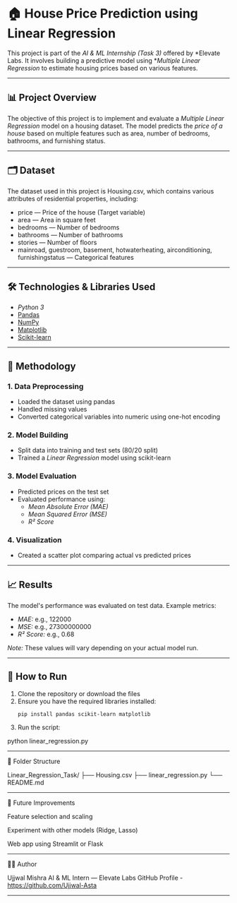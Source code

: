 # 🏠 House Price Prediction using Linear Regression

This project is part of the *AI & ML Internship (Task 3)* offered by *Elevate Labs. It involves building a predictive model using **Multiple Linear Regression* to estimate housing prices based on various features.

---

## 📊 Project Overview

The objective of this project is to implement and evaluate a *Multiple Linear Regression* model on a housing dataset. The model predicts the *price of a house* based on multiple features such as area, number of bedrooms, bathrooms, and furnishing status.

---

## 🗂 Dataset

The dataset used in this project is Housing.csv, which contains various attributes of residential properties, including:

- price — Price of the house (Target variable)
- area — Area in square feet
- bedrooms — Number of bedrooms
- bathrooms — Number of bathrooms
- stories — Number of floors
- mainroad, guestroom, basement, hotwaterheating, airconditioning, furnishingstatus — Categorical features

---

## 🛠 Technologies & Libraries Used

- *Python 3*
- [Pandas](https://pandas.pydata.org/)
- [NumPy](https://numpy.org/)
- [Matplotlib](https://matplotlib.org/)
- [Scikit-learn](https://scikit-learn.org/)

---

## 🔧 Methodology

### 1. Data Preprocessing
- Loaded the dataset using pandas
- Handled missing values
- Converted categorical variables into numeric using one-hot encoding

### 2. Model Building
- Split data into training and test sets (80/20 split)
- Trained a *Linear Regression* model using scikit-learn

### 3. Model Evaluation
- Predicted prices on the test set
- Evaluated performance using:
  - *Mean Absolute Error (MAE)*
  - *Mean Squared Error (MSE)*
  - *R² Score*

### 4. Visualization
- Created a scatter plot comparing actual vs predicted prices

---

## 📈 Results

The model's performance was evaluated on test data. Example metrics:

- *MAE:* e.g., 122000
- *MSE:* e.g., 27300000000
- *R² Score:* e.g., 0.68

*Note:* These values will vary depending on your actual model run.

---

## 📌 How to Run

1. Clone the repository or download the files  
2. Ensure you have the required libraries installed:
   ```bash
   pip install pandas scikit-learn matplotlib

3. Run the script:

python linear_regression.py




---

📂 Folder Structure

Linear_Regression_Task/
├── Housing.csv
├── linear_regression.py
└── README.md


---

🚀 Future Improvements

Feature selection and scaling

Experiment with other models (Ridge, Lasso)

Web app using Streamlit or Flask



---

👨‍💻 Author

Ujjwal Mishra
AI & ML Intern — Elevate Labs
GitHub Profile - https://github.com/Ujjwal-Asta


---
